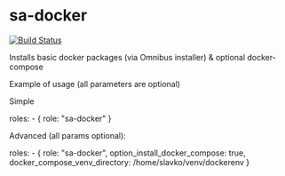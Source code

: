 sa-docker
=========

[![Build Status](https://travis-ci.org/softasap/sa-docker.svg?branch=master)](https://travis-ci.org/softasap/sa-docker)

Installs basic docker packages (via Omnibus installer) & optional docker-compose

Example of usage (all parameters are optional)

Simple

  roles:
    - {
        role: "sa-docker"
      }


Advanced (all params optional):


  roles:
    - {
        role: "sa-docker",
        option_install_docker_compose: true,
        docker_compose_venv_directory: /home/slavko/venv/dockerenv
      }

